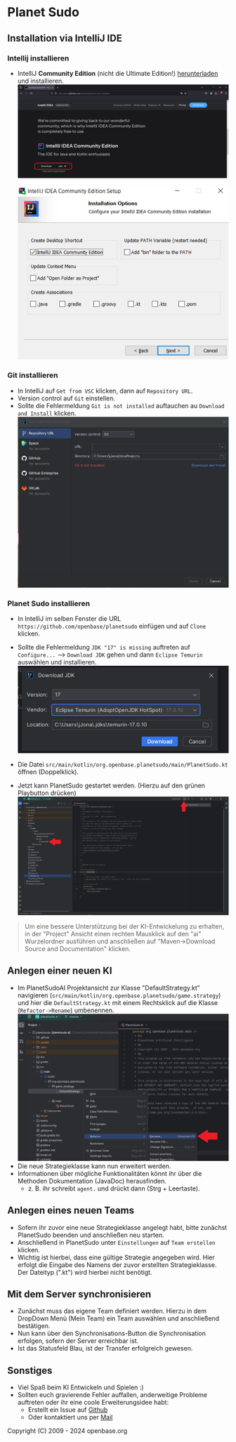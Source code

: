 # Planet Sudo

## Installation via IntelliJ IDE

### Intellij installieren

- IntelliJ **Community Edition** (nicht die Ultimate Edition!) [herunterladen](https://www.jetbrains.com/idea/download/) und installieren.
  ![Downloadseite der Community Edition](\src\main\resources\img\readme\0_DownlaodIDEA.png)

  ![Installationsübersicht der IntelliJ IDEA](\src\main\resources\img\readme\1_IstallIDEA.png)

### Git installieren

- In IntelliJ auf `Get from VSC` klicken, dann auf `Repository URL`.
- Version control auf `Git` einstellen.
- Sollte die Fehlermeldung `Git is not installed` auftauchen au `Download and Install` klicken.
  ![Übersicht des Get from Version Control Fensters](\src\main\resources\img\readme\2_InstallGIT.png)
    
### Planet Sudo installieren

- In IntelliJ im selben Fenster die URL `https://github.com/openbase/planetsudo` einfügen und auf `Clone` klicken.
- Sollte die Fehlermeldung `JDK "17" is missing` auftreten auf `Configure...` --> `Download JDK` gehen und dann `Eclipse Temurin` auswählen und installieren.
  ![Das Download JDK Fenster](\src\main\resources\img\readme\3_ConfigureJDK.png)

- Die Datei `src/main/kotlin/org.openbase.planetsudo/main/PlanetSudo.kt` öffnen (Doppelklick).
- Jetzt kann PlanetSudo gestartet werden. (Hierzu auf den grünen Playbutton drücken)
  ![Wie man Planet Sudo Startet](\src\main\resources\img\readme\4_RunPlanetSudo.png)
>Um eine bessere Unterstützung bei der KI-Entwickelung zu erhalten, in der "Project" Ansicht einen rechten Mausklick auf den  "ai" Wurzelordner ausführen und anschließen auf "Maven->Download Source and Documentation" klicken.

## Anlegen einer neuen KI

- Im PlanetSudoAI Projektansicht zur Klasse "DefaultStrategy.kt" navigieren (`src/main/kotlin/org.openbase.planetsudo/game.strategy`) und hier die `DefaultStrategy.kt` mit einem Rechtsklick auf die Klasse (`Refactor->Rename`) umbenennen.
  ![Wie man eine Klasse umbenennt](\src\main\resources\img\readme\5_Refactor.png)
- Die neue Strategieklasse kann nun erweitert werden.
- Informationen über mögliche Funktionalitäten könnt ihr über die Methoden Dokumentation (JavaDoc) herausfinden.
    - z. B. ihr schreibt `agent.` und drückt dann (Strg + Leertaste).

## Anlegen eines neuen Teams

- Sofern ihr zuvor eine neue Strategieklasse angelegt habt, bitte zunächst PlanetSudo beenden und anschließen neu starten. 
- Anschließend in PlanetSudo unter `Einstellungen` auf `Team erstellen` klicken.
- Wichtig ist hierbei, dass eine gültige Strategie angegeben wird. Hier erfolgt die Eingabe des Namens der zuvor erstellten Strategieklasse. Der Dateityp (".kt") wird hierbei nicht benötigt.

## Mit dem Server synchronisieren

- Zunächst muss das eigene Team definiert werden. Hierzu in dem DropDown Menü (Mein Team) ein Team auswählen und anschließend bestätigen.
- Nun kann über den Synchronisations-Button die Synchronisation erfolgen, sofern der Server erreichbar ist.
- Ist das Statusfeld Blau, ist der Transfer erfolgreich gewesen.

## Sonstiges

- Viel Spaß beim KI Entwickeln und Spielen :)
- Sollten euch gravierende Fehler auffallen, anderweitige Probleme auftreten oder ihr eine coole Erweiterungsidee habt:
    - Erstellt ein Issue auf [Github](https://github.com/openbase/planetsudo/issues/new)
    - Oder kontaktiert uns per [Mail](mailto:support@openbase.org)


Copyright (C) 2009 - 2024 openbase.org
